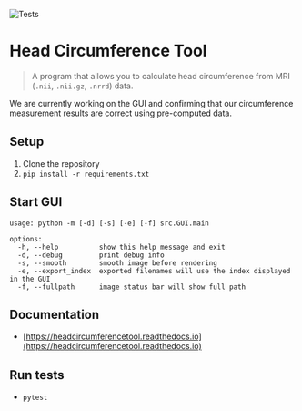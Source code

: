 ![Tests](https://github.com/COMP523TeamD/HeadCircumferenceTool/actions/workflows/tests.yml/badge.svg)

# Head Circumference Tool

> A program that allows you to calculate head circumference from MRI (`.nii`, `.nii.gz`, `.nrrd`) data.

We are currently working on the GUI and confirming that our circumference measurement results are correct using pre-computed data.

## Setup

1. Clone the repository
2. `pip install -r requirements.txt`

## Start GUI

```
usage: python -m [-d] [-s] [-e] [-f] src.GUI.main

options:
  -h, --help          show this help message and exit
  -d, --debug         print debug info
  -s, --smooth        smooth image before rendering
  -e, --export_index  exported filenames will use the index displayed in the GUI
  -f, --fullpath      image status bar will show full path
```

## Documentation

- [https://headcircumferencetool.readthedocs.io](https://headcircumferencetool.readthedocs.io)

## Run tests

- `pytest`
